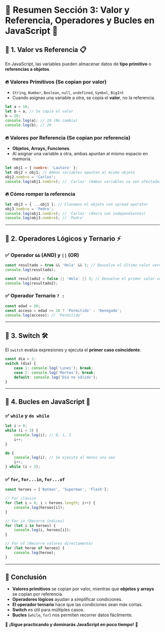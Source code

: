 # 📌 Resumen Sección 3: Valor y Referencia, Operadores y Bucles en JavaScript 🚀

## 🔹 1. Valor vs Referencia 📋

En JavaScript, las variables pueden almacenar datos de **tipo primitivo** o **referencias a objetos**.

### 🔥 Valores Primitivos (Se copian por valor)
- `String`, `Number`, `Boolean`, `null`, `undefined`, `Symbol`, `BigInt`
- Cuando asignas una variable a otra, se copia el **valor**, no la referencia.

```js
let a = 10;
let b = a; // Se copia el valor
b = 20;
console.log(a); // 10 (No cambia)
console.log(b); // 20
```

### 🔥 Valores por Referencia (Se copian por referencia)
- **Objetos, Arrays, Funciones**.
- Al asignar una variable a otra, ambas apuntan al mismo espacio en memoria.

```js
let obj1 = { nombre: 'Lautaro' };
let obj2 = obj1; // Ambas variables apuntan al mismo objeto
obj2.nombre = 'Carlos';
console.log(obj1.nombre); // 'Carlos' (Ambas variables se ven afectadas)
```

### 🔥 Cómo romper la referencia
```js
let obj3 = { ...obj1 }; // Clonamos el objeto con spread operator
obj3.nombre = 'Pedro';
console.log(obj1.nombre); // 'Carlos' (Ahora son independientes)
console.log(obj3.nombre); // 'Pedro'
```

---

## 🔹 2. Operadores Lógicos y Ternario ⚡

### ✅ Operador `&&` (AND) y `||` (OR)
```js
const resultado = true && 'Hola' && 3; // Devuelve el último valor verdadero: 3
console.log(resultado);

const resultado2 = false || 'Hola' || 3; // Devuelve el primer valor verdadero: 'Hola'
console.log(resultado2);
```

### ✅ Operador Ternario `? :`
```js
const edad = 20;
const acceso = edad >= 18 ? 'Permitido' : 'Denegado';
console.log(acceso); // 'Permitido'
```

---

## 🔹 3. Switch 🛠️

El `switch` evalúa expresiones y ejecuta el **primer caso coincidente**.

```js
const dia = 2;
switch (dia) {
    case 1: console.log('Lunes'); break;
    case 2: console.log('Martes'); break;
    default: console.log('Día no válido');
}
```

---

## 🔹 4. Bucles en JavaScript 🔄

### ✅ `while` y `do while`
```js
let i = 0;
while (i < 3) {
    console.log(i); // 0, 1, 2
    i++;
}

do {
    console.log(i); // Se ejecuta al menos una vez
    i++;
} while (i < 3);
```

### ✅ `for`, `for...in`, `for...of`
```js
const heroes = ['Batman', 'Superman', 'Flash'];

// For clásico
for (let i = 0; i < heroes.length; i++) {
    console.log(heroes[i]);
}

// For in (Recorre índices)
for (let i in heroes) {
    console.log(i, heroes[i]);
}

// For of (Recorre valores directamente)
for (let heroe of heroes) {
    console.log(heroe);
}
```

---

## 🎯 Conclusión

- **Valores primitivos** se copian por valor, mientras que **objetos y arrays** se copian por referencia.
- **Operadores lógicos** ayudan a simplificar condiciones.
- **El operador ternario** hace que las condiciones sean más cortas.
- **Switch** es útil para múltiples casos.
- **Bucles** (`while`, `for`) nos permiten recorrer datos fácilmente.

🚀 **¡Sigue practicando y dominarás JavaScript en poco tiempo!** 🚀